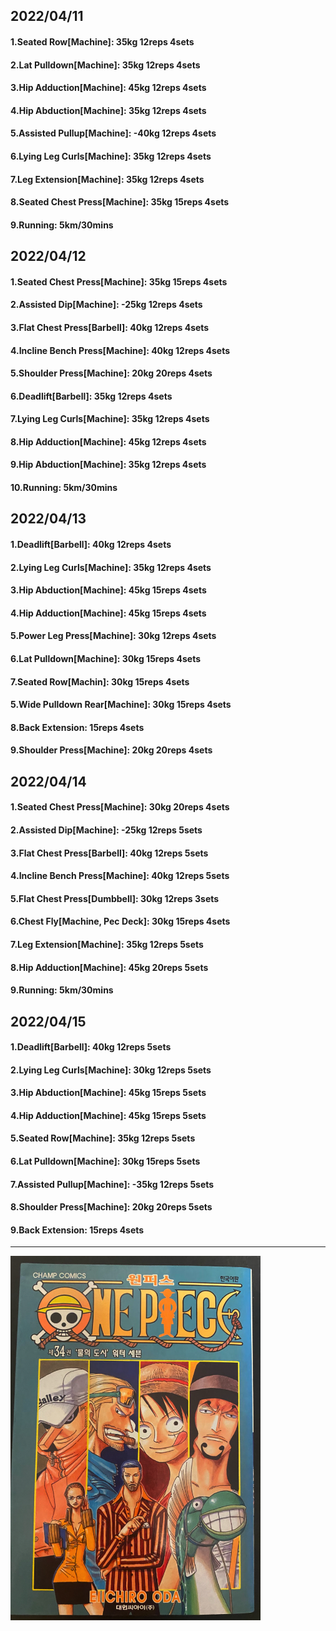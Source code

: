 ## 2022/04/11
#### 1.Seated Row\[Machine]: 35kg 12reps 4sets
#### 2.Lat Pulldown\[Machine\]: 35kg 12reps 4sets
#### 3.Hip Adduction\[Machine\]: 45kg 12reps 4sets
#### 4.Hip Abduction\[Machine\]: 35kg 12reps 4sets
#### 5.Assisted Pullup\[Machine\]: -40kg 12reps 4sets
#### 6.Lying Leg Curls\[Machine\]: 35kg 12reps 4sets
#### 7.Leg Extension\[Machine]: 35kg 12reps 4sets
#### 8.Seated Chest Press\[Machine\]: 35kg 15reps 4sets
#### 9.Running: 5km/30mins

## 2022/04/12
#### 1.Seated Chest Press\[Machine\]: 35kg 15reps 4sets
#### 2.Assisted Dip\[Machine\]: -25kg 12reps 4sets
#### 3.Flat Chest Press\[Barbell\]: 40kg 12reps 4sets
#### 4.Incline Bench Press\[Machine\]: 40kg 12reps 4sets 
#### 5.Shoulder Press\[Machine\]: 20kg 20reps 4sets
#### 6.Deadlift\[Barbell\]: 35kg 12reps 4sets
#### 7.Lying Leg Curls\[Machine\]: 35kg 12reps 4sets
#### 8.Hip Adduction\[Machine\]: 45kg 12reps 4sets
#### 9.Hip Abduction\[Machine\]: 35kg 12reps 4sets
#### 10.Running: 5km/30mins

## 2022/04/13
#### 1.Deadlift\[Barbell\]: 40kg 12reps 4sets
#### 2.Lying Leg Curls\[Machine\]: 35kg 12reps 4sets
#### 3.Hip Abduction\[Machine\]: 45kg 15reps 4sets
#### 4.Hip Adduction\[Machine\]: 45kg 15reps 4sets
#### 5.Power Leg Press\[Machine\]: 30kg 12reps 4sets
#### 6.Lat Pulldown\[Machine\]: 30kg 15reps 4sets
#### 7.Seated Row\[Machin]: 30kg 15reps 4sets
#### 5.Wide Pulldown Rear\[Machine\]: 30kg 15reps 4sets
#### 8.Back Extension: 15reps 4sets
#### 9.Shoulder Press\[Machine\]: 20kg 20reps 4sets

## 2022/04/14
#### 1.Seated Chest Press\[Machine\]: 30kg 20reps 4sets
#### 2.Assisted Dip\[Machine\]: -25kg 12reps 5sets
#### 3.Flat Chest Press\[Barbell\]: 40kg 12reps 5sets
#### 4.Incline Bench Press\[Machine\]: 40kg 12reps 5sets
#### 5.Flat Chest Press\[Dumbbell\]: 30kg 12reps 3sets
#### 6.Chest Fly\[Machine, Pec Deck\]: 30kg 15reps 4sets
#### 7.Leg Extension\[Machine]: 35kg 12reps 5sets
#### 8.Hip Adduction\[Machine\]: 45kg 20reps 5sets
#### 9.Running: 5km/30mins

## 2022/04/15
#### 1.Deadlift\[Barbell\]: 40kg 12reps 5sets
#### 2.Lying Leg Curls\[Machine\]: 30kg 12reps 5sets
#### 3.Hip Abduction\[Machine\]: 45kg 15reps 5sets
#### 4.Hip Adduction\[Machine\]: 45kg 15reps 5sets
#### 5.Seated Row\[Machine]: 35kg 12reps 5sets
#### 6.Lat Pulldown\[Machine\]: 30kg 15reps 5sets
#### 7.Assisted Pullup\[Machine\]: -35kg 12reps 5sets
#### 8.Shoulder Press\[Machine\]: 20kg 20reps 5sets
#### 9.Back Extension: 15reps 4sets
---

<img src='./_resources/__034.png' width='400px' />
